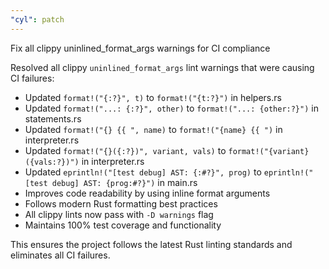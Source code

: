 ```yaml
---
"cyl": patch
---
```


Fix all clippy uninlined_format_args warnings for CI compliance

Resolved all clippy `uninlined_format_args` lint warnings that were causing CI failures:
- Updated `format!("{:?}", t)` to `format!("{t:?}")` in helpers.rs
- Updated `format!("...: {:?}", other)` to `format!("...: {other:?}")` in statements.rs
- Updated `format!("{} {{ ", name)` to `format!("{name} {{ ")` in interpreter.rs
- Updated `format!("{}({:?})", variant, vals)` to `format!("{variant}({vals:?})")` in interpreter.rs
- Updated `eprintln!("[test debug] AST: {:#?}", prog)` to `eprintln!("[test debug] AST: {prog:#?}")` in main.rs
- Improves code readability by using inline format arguments
- Follows modern Rust formatting best practices
- All clippy lints now pass with `-D warnings` flag
- Maintains 100% test coverage and functionality

This ensures the project follows the latest Rust linting standards and eliminates all CI failures.
